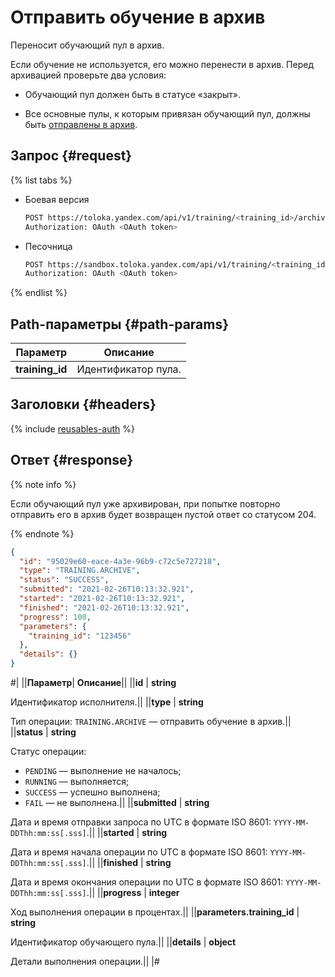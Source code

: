 # Отправить обучение в архив

Переносит обучающий пул в архив.

Если обучение не используется, его можно перенести в архив. Перед архивацией проверьте два условия:

- Обучающий пул должен быть в статусе «закрыт».

- Все основные пулы, к которым привязан обучающий пул, должны быть [отправлены в архив](archive-pool.md).

## Запрос {#request}

{% list tabs %}

- Боевая версия

    ```bash
    POST https://toloka.yandex.com/api/v1/training/<training_id>/archive
    Authorization: OAuth <OAuth token>
    ```

- Песочница

    ```bash
    POST https://sandbox.toloka.yandex.com/api/v1/training/<training_id>/archive
    Authorization: OAuth <OAuth token>
    ```

{% endlist %}

## Path-параметры {#path-params}

Параметр | Описание
----- | -----
**training_id** | Идентификатор пула.

## Заголовки {#headers}

{% include [reusables-auth](../_includes/reusables/id-reusables/auth.md) %}

## Ответ {#response}

{% note info %}

Если обучающий пул уже архивирован, при попытке повторно отправить его в архив будет возвращен пустой ответ со статусом 204.

{% endnote %}

```json
{
  "id": "95029e60-eace-4a3e-96b9-c72c5e727218",
  "type": "TRAINING.ARCHIVE",
  "status": "SUCCESS",
  "submitted": "2021-02-26T10:13:32.921",
  "started": "2021-02-26T10:13:32.921",
  "finished": "2021-02-26T10:13:32.921",
  "progress": 100,
  "parameters": {
    "training_id": "123456"
  },
  "details": {}
}
```

#|
||**Параметр**| **Описание**||
||**id** | **string**

Идентификатор исполнителя.||
||**type** | **string**

Тип операции: `TRAINING.ARCHIVE` — отправить обучение в архив.||
||**status** | **string**

Статус операции:

- `PENDING` — выполнение не началось;
- `RUNNING` — выполняется;
- `SUCCESS` — успешно выполнена;
- `FAIL` — не выполнена.||
||**submitted** | **string**

Дата и время отправки запроса по UTC в формате ISO 8601: `YYYY-MM-DDThh:mm:ss[.sss]`.||
||**started** | **string**

Дата и время начала операции по UTC в формате ISO 8601: `YYYY-MM-DDThh:mm:ss[.sss]`.||
||**finished** | **string**

Дата и время окончания операции по UTC в формате ISO 8601: `YYYY-MM-DDThh:mm:ss[.sss]`.||
||**progress** | **integer**

Ход выполнения операции в процентах.||
||**parameters.training_id** | **string**

Идентификатор обучающего пула.||
||**details** | **object**

Детали выполнения операции.||
|#